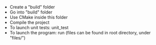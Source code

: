 - Create a "build" folder
- Go into "build" folder
- Use CMake inside this folder
- Compile the project
- To launch unit tests: unit_test
- To launch the program: run (files can be found in root directory, under "files/")
